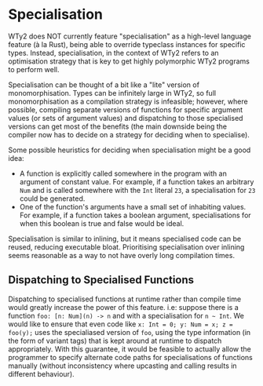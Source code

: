 # Specialisation

WTy2 does NOT currently feature "specialisation" as a high-level language feature (à la Rust), being able to override typeclass instances for specific types. Instead, specialisation, in the context of WTy2 refers to an optimisation strategy that is key to get highly polymorphic WTy2 programs to perform well.

Specialisation can be thought of a bit like a "lite" version of monomorphisation. Types can be infinitely large in WTy2, so full monomorphisation as a compilation strategy is infeasible; however, where possible, compiling separate versions of functions for specific argument values (or sets of argument values) and dispatching to those specialised versions can get most of the benefits (the main downside being the compiler now has to decide on a strategy for deciding when to specialise).

Some possible heuristics for deciding when specialisation might be a good idea:

- A function is explicitly called somewhere in the program with an argument of constant value. For example, if a function takes an arbitrary `Num` and is called somewhere with the `Int` literal `23`, a specialisation for `23` could be generated.
- One of the function's arguments have a small set of inhabiting values. For example, if a function takes a boolean argument, specialisations for when this boolean is true and false would be ideal.

Specialisation is similar to inlining, but it means specialised code can be reused, reducing executable bloat. Prioritising specialisation over inlining seems reasonable as a way to not have overly long compilation times.

## Dispatching to Specialised Functions

Dispatching to specialised functions at runtime rather than compile time would greatly increase the power of this feature. i.e: suppose there is a function `foo: [n: Num](n) -> n` and with a specialisation for `n ~ Int`. We would like to ensure that even code like `x: Int = 0; y: Num = x; z = foo(y);` uses the specialiased version of `foo`, using the type information (in the form of variant tags) that is kept around at runtime to dispatch appropriately. With this guarantee, it would be feasible to actually allow the programmer to specify alternate code paths for specialisations of functions manually (without inconsistency where upcasting and calling results in different behaviour).

[^note]: À la Haskell - https://wiki.haskell.org/Inlining_and_Specialisation#What_is_specialisation.3F
